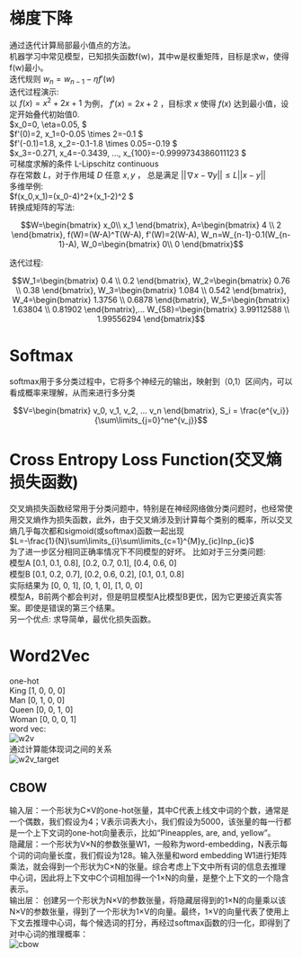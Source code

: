 # 梯度下降
通过迭代计算局部最小值点的方法。  
机器学习中常见模型，已知损失函数f(w)，其中w是权重矩阵，目标是求w，使得f(w)最小。  
迭代规则 $w_{n} = w_{n-1} - \eta f'(w)$  
迭代过程演示:  
以 $f(x)=x^2+2x+1$ 为例， $f'(x)=2x+2$ ，目标求 $x$ 使得 $f(x)$ 达到最小值，设定开始叠代初始值0.  
$x_0=0, \eta=0.05, $  
$f'(0)=2, x_1=0-0.05 \times 2=-0.1 $  
$f'(-0.1)=1.8, x_2=-0.1-1.8 \times 0.05=-0.19 $  
$x_3=-0.271, x_4=-0.3439, ..., x_{100}=-0.9999734386011123 $  
可梯度求解的条件 L-Lipschitz continuous  
存在常数 $L$，对于作用域 $D$ 任意 $x,y$ ， 总是满足 $||\nabla x - \nabla y|| \le L||x-y||$  
多维举例:  
$f(x_0,x_1)=(x_0-4)^2+(x_1-2)^2 $  
转换成矩阵的写法:  
```math
W=\begin{bmatrix}
x_0\\
x_1
\end{bmatrix},
A=\begin{bmatrix}
4 \\
2
\end{bmatrix},
f(W)=(W-A)^T(W-A),
f'(W)=2(W-A),
W_n=W_{n-1}-0.1(W_{n-1}-A),
W_0=\begin{bmatrix}
0\\
0
\end{bmatrix}
```
迭代过程:
```math
W_1=\begin{bmatrix}
0.4 \\
0.2
\end{bmatrix},
W_2=\begin{bmatrix}
0.76 \\
0.38
\end{bmatrix},
W_3=\begin{bmatrix}
1.084 \\
0.542
\end{bmatrix},
W_4=\begin{bmatrix}
1.3756 \\
0.6878
\end{bmatrix},
W_5=\begin{bmatrix}
1.63804 \\
0.81902
\end{bmatrix},...
W_{58}=\begin{bmatrix}
3.99112588 \\
1.99556294
\end{bmatrix}
```

# Softmax
softmax用于多分类过程中，它将多个神经元的输出，映射到（0,1）区间内，可以看成概率来理解，从而来进行多分类  
```math
V=\begin{bmatrix}
v_0, v_1, v_2, ... v_n
\end{bmatrix},
S_i = \frac{e^{v_i}}{\sum\limits_{j=0}^ne^{v_j}}
```
# Cross Entropy Loss Function(交叉熵损失函数)
交叉熵损失函数经常用于分类问题中，特别是在神经网络做分类问题时，也经常使用交叉熵作为损失函数，此外，由于交叉熵涉及到计算每个类别的概率，所以交叉熵几乎每次都和sigmoid(或softmax)函数一起出现  
 $L=-\frac{1}{N}\sum\limits_{i}\sum\limits_{c=1}^{M}y_{ic}lnp_{ic}$  
为了进一步区分相同正确率情况下不同模型的好坏。
比如对于三分类问题:  
模型A [0.1, 0.1, 0.8], [0.2, 0.7, 0.1], [0.4, 0.6, 0]   
模型B [0.1, 0.2, 0.7], [0.2, 0.6, 0.2], [0.1, 0.1, 0.8]  
实际结果为 [0, 0, 1], [0, 1, 0], [1, 0, 0]  
模型A，B前两个都会判对，但是明显模型A比模型B更优，因为它更接近真实答案。即使是错误的第三个结果。  
另一个优点: 求导简单，最优化损失函数。

# Word2Vec
one-hot  
King  [1, 0, 0, 0]  
Man   [0, 1, 0, 0]  
Queen [0, 0, 1, 0]  
Woman [0, 0, 0, 1]  
word vec:  
![w2v](https://ask.hellobi.com/uploads/article/20200509/hnnydodboo.webp)  
通过计算能体现词之间的关系  
![w2v_target](https://ask.hellobi.com/uploads/article/20200509/pwdnuspbqf.webp)  
## CBOW  
输入层：一个形状为C×V的one-hot张量，其中C代表上线文中词的个数，通常是一个偶数，我们假设为4；V表示词表大小，我们假设为5000，该张量的每一行都是一个上下文词的one-hot向量表示，比如“Pineapples, are, and, yellow”。  
隐藏层：一个形状为V×N的参数张量W1，一般称为word-embedding，N表示每个词的词向量长度，我们假设为128。输入张量和word embedding W1进行矩阵乘法，就会得到一个形状为C×N的张量。综合考虑上下文中所有词的信息去推理中心词，因此将上下文中C个词相加得一个1×N的向量，是整个上下文的一个隐含表示。  
输出层： 创建另一个形状为N×V的参数张量，将隐藏层得到的1×N的向量乘以该N×V的参数张量，得到了一个形状为1×V的向量。最终，1×V的向量代表了使用上下文去推理中心词，每个候选词的打分，再经过softmax函数的归一化，即得到了对中心词的推理概率：  
![cbow](https://ucc.alicdn.com/images/user-upload-01/15175257fc6f4bf5924bbabb01f81388.png)

